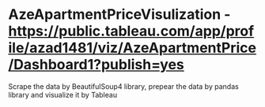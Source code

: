 # AzeApartmentPriceVisulization - https://public.tableau.com/app/profile/azad1481/viz/AzeApartmentPrice/Dashboard1?publish=yes
Scrape the data by BeautifulSoup4 library, prepear the data by pandas library and visualize it by Tableau

